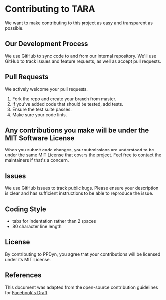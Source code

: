 # Contributing to TARA
We want to make contributing to this project as easy and transparent as possible.

## Our Development Process
We use GitHub to sync code to and from our internal repository. We'll use GitHub to track issues and feature requests, as well as accept pull requests.

## Pull Requests
We actively welcome your pull requests.
1. Fork the repo and create your branch from master.
2. If you've added code that should be tested, add tests.
3. Ensure the test suite passes.
4. Make sure your code lints.
<!--6. If you haven't already, complete the Contributor License Agreement ("CLA").-->

## Any contributions you make will be under the MIT Software License
When you submit code changes, your submissions are understood to be under the same MIT License that covers the project. Feel free to contact the maintainers if that's a concern.

## Issues
We use GitHub issues to track public bugs. Please ensure your description is clear and has sufficient instructions to be able to reproduce the issue.

## Coding Style
* tabs for indentation rather than 2 spaces
* 80 character line length

## License
By contributing to PPDyn, you agree that your contributions will be licensed under its MIT License.

## References
This document was adapted from the open-source contribution guidelines for [Facebook's Draft](https://github.com/facebook/draft-js/blob/a9316a723f9e918afde44dea68b5f9f39b7d9b00/CONTRIBUTING.md)

